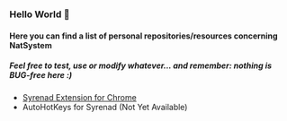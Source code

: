 ### Hello World 👋
#### Here you can find a list of personal repositories/resources concerning NatSystem
##### Feel free to test, use or modify whatever... and remember: nothing is BUG-free here :)

- [Syrenad Extension for Chrome](https://github.com/afenicio/syrenad-extension "Syrenad Extension for Chrome")
- AutoHotKeys for Syrenad (Not Yet Available)
<!--
**afenicio/afenicio** is a ✨ _special_ ✨ repository because its `README.md` (this file) appears on your GitHub profile.

Here are some ideas to get you started:

- 🔭 I’m currently working on ...
- 🌱 I’m currently learning ...
- 👯 I’m looking to collaborate on ...
- 🤔 I’m looking for help with ...
- 💬 Ask me about ...
- 📫 How to reach me: ...
- 😄 Pronouns: ...
- ⚡ Fun fact: ...
-->

